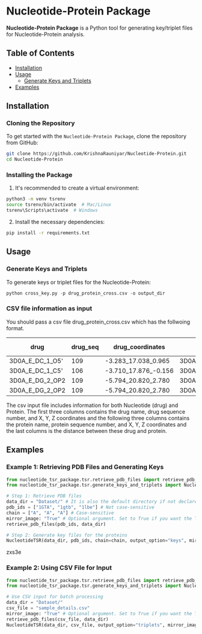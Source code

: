 # Nucleotide-Protein Package

**Nucleotide-Protein Package** is a Python tool for generating key/triplet files for Nucleotide-Protein analysis.

## Table of Contents
- [Installation](#installation)
- [Usage](#usage)
  - [Generate Keys and Triplets](#generate-keys-and-triplets)
- [Examples](#examples)

## Installation

### Cloning the Repository

To get started with the `Nucleotide-Protein Package`, clone the repository from GitHub:

```bash
git clone https://github.com/KrishnaRauniyar/Nucleotide-Protein.git
cd Nucleotide-Protein
```

### Installing the Package
1. It's recommended to create a virtual environment:

```bash
python3 -m venv tsrenv
source tsrenv/bin/activate  # Mac/Linux
tsrenv\Scripts\activate  # Windows
```

2. Install the necessary dependencies:

```bash
pip install -r requirements.txt
```

## Usage
### Generate Keys and Triplets
To generate keys or triplet files for the Nucleotide-Protein:

```python
python cross_key.py -p drug_protein_cross.csv -o output_dir
```

### CSV file information as input
You should pass a csv file drug_protein_cross.csv which has the follwoing format.

| drug              | drug_seq | drug_coordinates     | protein         | protein_seq | protein_coordinates   | distance (angstrom) |
|-------------------|----------|----------------------|-----------------|-------------|-----------------------|----------------------|
| 3D0A_E_DC_1_O5'   | 109      | -3.283_17.038_0.965 | 3D0A_A_SER_121_O | 109         | -2.462_18.759_2.734  | 2.6                  |
| 3D0A_E_DC_1_C5'   | 106      | -3.710_17.876_-0.156 | 3D0A_A_SER_121_O | 109         | -2.462_18.759_2.734  | 3.3                  |
| 3D0A_E_DG_2_OP2   | 109      | -5.794_20.820_2.780 | 3D0A_A_SER_121_N | 108         | -4.315_20.590_5.173  | 2.8                  |
| 3D0A_E_DG_2_OP2   | 109      | -5.794_20.820_2.780 | 3D0A_A_SER_121_CA | 106         | -3.485_19.453_4.782  | 3.3                  |

The csv input file includes information for both Nucleotide (drug) and Protein. The first three columns contains the drug name, drug sequence number, and X, Y, Z coordinates and the following three columns contains the protein name, protein sequence number, and X, Y, Z coordinates and the last columns is the distance between these drug and protein.


## Examples
### Example 1: Retrieving PDB Files and Generating Keys

```python
from nucleotide_tsr_package.tsr.retrieve_pdb_files import retrieve_pdb_files
from nucleotide_tsr_package.tsr.generate_keys_and_triplets import NucleotideTSR

# Step 1: Retrieve PDB files
data_dir = "Dataset/" # It is also the default directory if not declared
pdb_ids = ["1GTA", "1gtb", "1lbe"] # Not case-sensitive
chain = ["A", "A", "A"] # Case-sensitive
mirror_image: "True" # Optional argument. Set to True if you want the TSR to address for the mirror image triangles.
retrieve_pdb_files(pdb_ids, data_dir)

# Step 2: Generate key files for the proteins
NucleotideTSR(data_dir, pdb_ids, chain=chain, output_option="keys", mirror_image=mirror_image) # Modify the output option as desired
```
zxs3e 
### Example 2: Using CSV File for Input

```python
from nucleotide_tsr_package.tsr.retrieve_pdb_files import retrieve_pdb_files
from nucleotide_tsr_package.tsr.generate_keys_and_triplets import NucleotideTSR

# Use CSV input for batch processing
data_dir = "Dataset/"
csv_file = "sample_details.csv"
mirror_image: "True" # Optional argument. Set to True if you want the TSR to address for the mirror image triangles.
retrieve_pdb_files(csv_file, data_dir)
NucleotideTSR(data_dir, csv_file, output_option="triplets", mirror_image=mirror_image)
```
